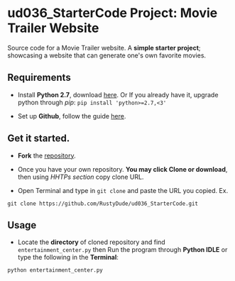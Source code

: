 # ud036_StarterCode Project: Movie Trailer Website
Source code for a Movie Trailer website.
A **simple starter project**; showcasing a website that can generate one's own favorite movies.

## Requirements
	
* Install **Python 2.7**, download [here](https://www.python.org/). 
Or If you already have it, upgrade python through _pip_:
```pip install 'python>=2.7,<3'```

* Set up **Github**, follow the guide [here](https://help.github.com/articles/set-up-git/).

## Get it started.

* **Fork** the [repository](https://github.com/RustyDude/ud036_StarterCode).

* Once you have your own repository. **You may click Clone or download**, then using _HHTPs section_ copy clone URL.

* Open Terminal and type in `git clone` and paste the URL you copied.
Ex.
```
git clone https://github.com/RustyDude/ud036_StarterCode.git
```
	
## Usage
* Locate the **directory** of cloned repository and find `entertainment_center.py` then Run the program through **Python IDLE** or type the following in the **Terminal**:
```
python entertainment_center.py
```